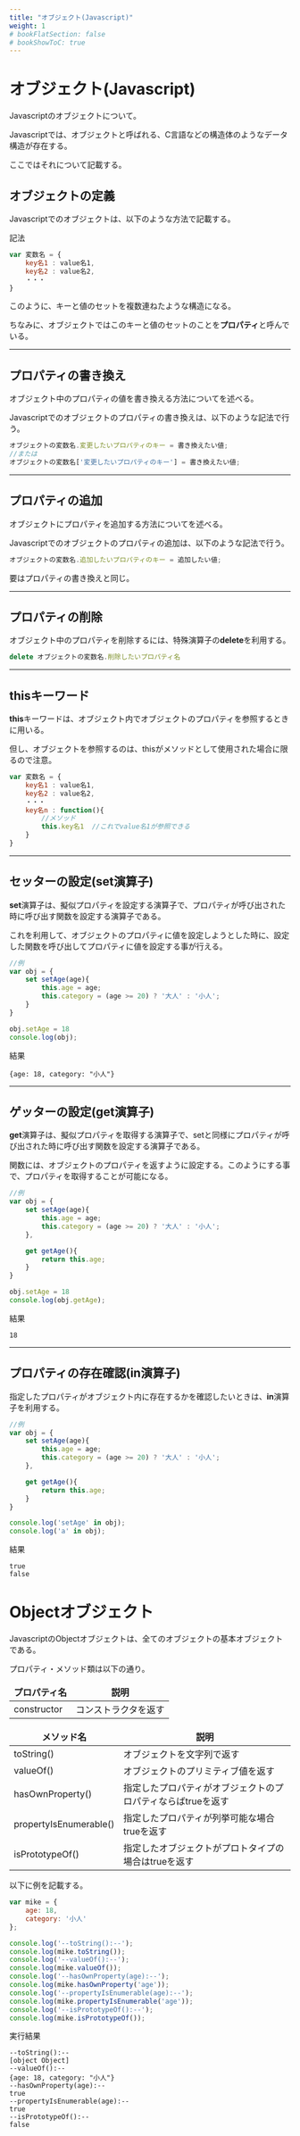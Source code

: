 ```yaml
---
title: "オブジェクト(Javascript)"
weight: 1
# bookFlatSection: false
# bookShowToC: true
---
```


# オブジェクト(Javascript)

Javascriptのオブジェクトについて。

Javascriptでは、オブジェクトと呼ばれる、C言語などの構造体のようなデータ構造が存在する。

ここではそれについて記載する。

## オブジェクトの定義

Javascriptでのオブジェクトは、以下のような方法で記載する。

記法

```javascript
var 変数名 = {
    key名1 : value名1,
    key名2 : value名2,
    ・・・
}
```

このように、キーと値のセットを複数連ねたような構造になる。

ちなみに、オブジェクトではこのキーと値のセットのことを**プロパティ**と呼んでいる。

<hr>

## プロパティの書き換え

オブジェクト中のプロパティの値を書き換える方法についてを述べる。

Javascriptでのオブジェクトのプロパティの書き換えは、以下のような記法で行う。


```javascript
オブジェクトの変数名.変更したいプロパティのキー = 書き換えたい値;
//または
オブジェクトの変数名['変更したいプロパティのキー'] = 書き換えたい値;
```

<hr>

## プロパティの追加

オブジェクトにプロパティを追加する方法についてを述べる。

Javascriptでのオブジェクトのプロパティの追加は、以下のような記法で行う。


```javascript
オブジェクトの変数名.追加したいプロパティのキー = 追加したい値;
```

要はプロパティの書き換えと同じ。

<hr>

## プロパティの削除

オブジェクト中のプロパティを削除するには、特殊演算子の**delete**を利用する。

```javascript
delete オブジェクトの変数名.削除したいプロパティ名
```

<hr>

## thisキーワード

**this**キーワードは、オブジェクト内でオブジェクトのプロパティを参照するときに用いる。

但し、オブジェクトを参照するのは、thisがメソッドとして使用された場合に限るので注意。

```javascript
var 変数名 = {
    key名1 : value名1,
    key名2 : value名2,
    ・・・
    key名n : function(){
        //メソッド
        this.key名1  //これでvalue名1が参照できる
    }
}
```

<hr>

## セッターの設定(set演算子)

**set**演算子は、擬似プロパティを設定する演算子で、プロパティが呼び出された時に呼び出す関数を設定する演算子である。

これを利用して、オブジェクトのプロパティに値を設定しようとした時に、設定した関数を呼び出してプロパティに値を設定する事が行える。

```javascript
//例
var obj = {
    set setAge(age){
        this.age = age;
        this.category = (age >= 20) ? '大人' : '小人';
    }
}

obj.setAge = 18
console.log(obj);
```

結果

```
{age: 18, category: "小人"}
```

<hr>

## ゲッターの設定(get演算子)

**get**演算子は、擬似プロパティを取得する演算子で、setと同様にプロパティが呼び出された時に呼び出す関数を設定する演算子である。

関数には、オブジェクトのプロパティを返すように設定する。このようにする事で、プロパティを取得することが可能になる。

```javascript
//例
var obj = {
    set setAge(age){
        this.age = age;
        this.category = (age >= 20) ? '大人' : '小人';
    },

    get getAge(){
        return this.age;
    }
}

obj.setAge = 18
console.log(obj.getAge);
```

結果

```
18
```

<hr>

## プロパティの存在確認(in演算子)

指定したプロパティがオブジェクト内に存在するかを確認したいときは、**in**演算子を利用する。

```javascript
//例
var obj = {
    set setAge(age){
        this.age = age;
        this.category = (age >= 20) ? '大人' : '小人';
    },

    get getAge(){
        return this.age;
    }
}

console.log('setAge' in obj);
console.log('a' in obj);
```

結果

```
true
false
```

# Objectオブジェクト

JavascriptのObjectオブジェクトは、全てのオブジェクトの基本オブジェクトである。

プロパティ・メソッド類は以下の通り。

<table style="border:none;">
    <thead>
        <th style="border:none;">プロパティ名</td>
        <th style="border:none;">説明</td>
    </thead>
    <tr>
        <td style="border:none;">constructor</td>
        <td style="border:none;">コンストラクタを返す</td>
    </tr>
</table>


<table style="border:none;">
    <thead>
        <th style="border:none;">メソッド名</td>
        <th style="border:none;">説明</td>
    </thead>
    <tr>
        <td style="border:none;">toString()</td>
        <td style="border:none;">オブジェクトを文字列で返す</td>
    </tr>
    <tr>
        <td style="border:none;">valueOf()</td>
        <td style="border:none;">オブジェクトのプリミティブ値を返す</td>
    </tr>
    <tr>
        <td style="border:none;">hasOwnProperty()</td>
        <td style="border:none;">指定したプロパティがオブジェクトのプロパティならばtrueを返す</td>
    </tr>
    <tr>
        <td style="border:none;">propertyIsEnumerable()</td>
        <td style="border:none;">指定したプロパティが列挙可能な場合trueを返す</td>
    </tr>
    <tr>
        <td style="border:none;">isPrototypeOf()</td>
        <td style="border:none;">指定したオブジェクトがプロトタイプの場合はtrueを返す</td>
    </tr>
</table>

以下に例を記載する。

```javascript
var mike = {
    age: 18,
    category: '小人'
};

console.log('--toString():--');
console.log(mike.toString());
console.log('--valueOf():--');
console.log(mike.valueOf());
console.log('--hasOwnProperty(age):--');
console.log(mike.hasOwnProperty('age'));
console.log('--propertyIsEnumerable(age):--');
console.log(mike.propertyIsEnumerable('age'));
console.log('--isPrototypeOf():--');
console.log(mike.isPrototypeOf());
```


実行結果

```
--toString():--
[object Object]
--valueOf():--
{age: 18, category: "小人"}
--hasOwnProperty(age):--
true
--propertyIsEnumerable(age):--
true
--isPrototypeOf():--
false
```